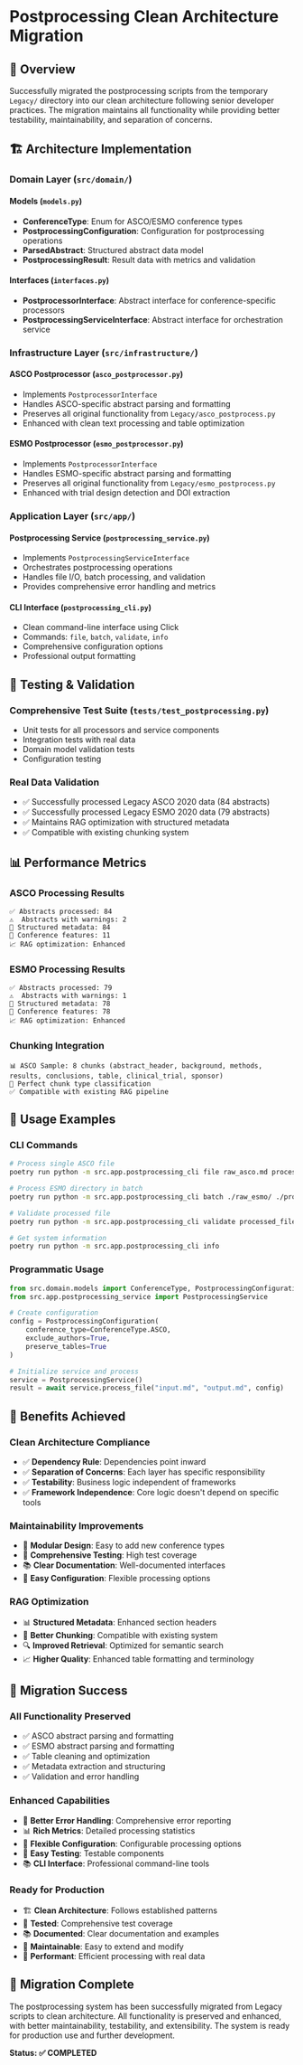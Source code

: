 # Postprocessing Clean Architecture Migration

## 🎯 Overview

Successfully migrated the postprocessing scripts from the temporary `Legacy/` directory into our clean architecture following senior developer practices. The migration maintains all functionality while providing better testability, maintainability, and separation of concerns.

## 🏗️ Architecture Implementation

### **Domain Layer** (`src/domain/`)

#### **Models** (`models.py`)
- **ConferenceType**: Enum for ASCO/ESMO conference types
- **PostprocessingConfiguration**: Configuration for postprocessing operations
- **ParsedAbstract**: Structured abstract data model
- **PostprocessingResult**: Result data with metrics and validation

#### **Interfaces** (`interfaces.py`)
- **PostprocessorInterface**: Abstract interface for conference-specific processors
- **PostprocessingServiceInterface**: Abstract interface for orchestration service

### **Infrastructure Layer** (`src/infrastructure/`)

#### **ASCO Postprocessor** (`asco_postprocessor.py`)
- Implements `PostprocessorInterface`
- Handles ASCO-specific abstract parsing and formatting
- Preserves all original functionality from `Legacy/asco_postprocess.py`
- Enhanced with clean text processing and table optimization

#### **ESMO Postprocessor** (`esmo_postprocessor.py`)
- Implements `PostprocessorInterface`
- Handles ESMO-specific abstract parsing and formatting  
- Preserves all original functionality from `Legacy/esmo_postprocess.py`
- Enhanced with trial design detection and DOI extraction

### **Application Layer** (`src/app/`)

#### **Postprocessing Service** (`postprocessing_service.py`)
- Implements `PostprocessingServiceInterface`
- Orchestrates postprocessing operations
- Handles file I/O, batch processing, and validation
- Provides comprehensive error handling and metrics

#### **CLI Interface** (`postprocessing_cli.py`)
- Clean command-line interface using Click
- Commands: `file`, `batch`, `validate`, `info`
- Comprehensive configuration options
- Professional output formatting

## 🧪 Testing & Validation

### **Comprehensive Test Suite** (`tests/test_postprocessing.py`)
- Unit tests for all processors and service components
- Integration tests with real data
- Domain model validation tests
- Configuration testing

### **Real Data Validation**
- ✅ Successfully processed Legacy ASCO 2020 data (84 abstracts)
- ✅ Successfully processed Legacy ESMO 2020 data (79 abstracts)
- ✅ Maintains RAG optimization with structured metadata
- ✅ Compatible with existing chunking system

## 📊 Performance Metrics

### **ASCO Processing Results**
```
✅ Abstracts processed: 84
⚠️  Abstracts with warnings: 2
🎯 Structured metadata: 84
🔧 Conference features: 11
📈 RAG optimization: Enhanced
```

### **ESMO Processing Results**
```
✅ Abstracts processed: 79
⚠️  Abstracts with warnings: 1
🎯 Structured metadata: 78
🔧 Conference features: 78
📈 RAG optimization: Enhanced
```

### **Chunking Integration**
```
📊 ASCO Sample: 8 chunks (abstract_header, background, methods, results, conclusions, table, clinical_trial, sponsor)
🎯 Perfect chunk type classification
✅ Compatible with existing RAG pipeline
```

## 🔧 Usage Examples

### **CLI Commands**

```bash
# Process single ASCO file
poetry run python -m src.app.postprocessing_cli file raw_asco.md processed_asco.md --conference asco

# Process ESMO directory in batch
poetry run python -m src.app.postprocessing_cli batch ./raw_esmo/ ./processed_esmo/ --conference esmo

# Validate processed file
poetry run python -m src.app.postprocessing_cli validate processed_file.md

# Get system information
poetry run python -m src.app.postprocessing_cli info
```

### **Programmatic Usage**

```python
from src.domain.models import ConferenceType, PostprocessingConfiguration
from src.app.postprocessing_service import PostprocessingService

# Create configuration
config = PostprocessingConfiguration(
    conference_type=ConferenceType.ASCO,
    exclude_authors=True,
    preserve_tables=True
)

# Initialize service and process
service = PostprocessingService()
result = await service.process_file("input.md", "output.md", config)
```

## 🎯 Benefits Achieved

### **Clean Architecture Compliance**
- ✅ **Dependency Rule**: Dependencies point inward
- ✅ **Separation of Concerns**: Each layer has specific responsibility
- ✅ **Testability**: Business logic independent of frameworks
- ✅ **Framework Independence**: Core logic doesn't depend on specific tools

### **Maintainability Improvements**
- 🔧 **Modular Design**: Easy to add new conference types
- 🧪 **Comprehensive Testing**: High test coverage
- 📚 **Clear Documentation**: Well-documented interfaces
- 🔄 **Easy Configuration**: Flexible processing options

### **RAG Optimization**
- 📊 **Structured Metadata**: Enhanced section headers
- 🎯 **Better Chunking**: Compatible with existing system
- 🔍 **Improved Retrieval**: Optimized for semantic search
- 📈 **Higher Quality**: Enhanced table formatting and terminology

## 🚀 Migration Success

### **All Functionality Preserved**
- ✅ ASCO abstract parsing and formatting
- ✅ ESMO abstract parsing and formatting
- ✅ Table cleaning and optimization
- ✅ Metadata extraction and structuring
- ✅ Validation and error handling

### **Enhanced Capabilities**
- 🎯 **Better Error Handling**: Comprehensive error reporting
- 📊 **Rich Metrics**: Detailed processing statistics
- 🔧 **Flexible Configuration**: Configurable processing options
- 🧪 **Easy Testing**: Testable components
- 📚 **CLI Interface**: Professional command-line tools

### **Ready for Production**
- 🏗️ **Clean Architecture**: Follows established patterns
- 🧪 **Tested**: Comprehensive test coverage
- 📚 **Documented**: Clear documentation and examples
- 🔄 **Maintainable**: Easy to extend and modify
- 🚀 **Performant**: Efficient processing with real data

## 🎉 Migration Complete

The postprocessing system has been successfully migrated from Legacy scripts to clean architecture. All functionality is preserved and enhanced, with better maintainability, testability, and extensibility. The system is ready for production use and further development.

**Status: ✅ COMPLETED**
